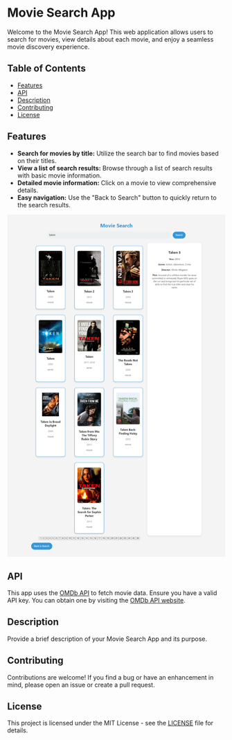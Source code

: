 # Movie Search App

Welcome to the Movie Search App! This web application allows users to search for movies, view details about each movie, and enjoy a seamless movie discovery experience.

## Table of Contents
- [Features](#features)
- [API](#api)
- [Description](#description)
- [Contributing](#contributing)
- [License](#license)

## Features
- **Search for movies by title:** Utilize the search bar to find movies based on their titles.
- **View a list of search results:** Browse through a list of search results with basic movie information.
- **Detailed movie information:** Click on a movie to view comprehensive details.
- **Easy navigation:** Use the "Back to Search" button to quickly return to the search results.

![App Screenshot](./screenshot.png)

## API
This app uses the [OMDb API](http://www.omdbapi.com/) to fetch movie data. Ensure you have a valid API key. You can obtain one by visiting the [OMDb API website](http://www.omdbapi.com/).

## Description
Provide a brief description of your Movie Search App and its purpose.

## Contributing
Contributions are welcome! If you find a bug or have an enhancement in mind, please open an issue or create a pull request.

## License
This project is licensed under the MIT License - see the [LICENSE](LICENSE) file for details.
